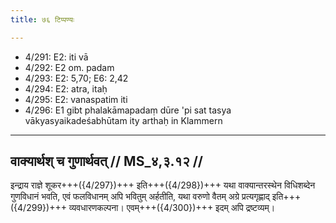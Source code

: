 ```yaml
---
title: ७६ टिप्पण्यः

---
```

- 4/291: E2: iti vā
- 4/292: E2 om. padam
- 4/293: E2: 5,70; E6: 2,42
- 4/294: E2: atra, itaḥ
- 4/295: E2: vanaspatim iti
- 4/296: E1 gibt phalakāmapadaṃ dūre 'pi sat tasya vākyasyaikadeśabhūtam ity arthaḥ in Klammern

____________________________________________


## वाक्यार्थश् च गुणार्थवत् // MS_४,३.१२ //

इन्द्राय राज्ञे शूकर+++({4/297})+++ इति+++({4/298})+++ यथा वाक्यान्तरस्थेन विधिशब्देन गुणविधानं भवति, एवं फलविधानम् अपि भवितुम् अर्हतीति, यथा वरुणो वैतम् अग्रे प्रत्यगृह्णाद् इति+++({4/299})+++ व्यवधारणकल्पना। एवम्+++({4/300})+++ इदम् अपि द्रष्टव्यम्।
